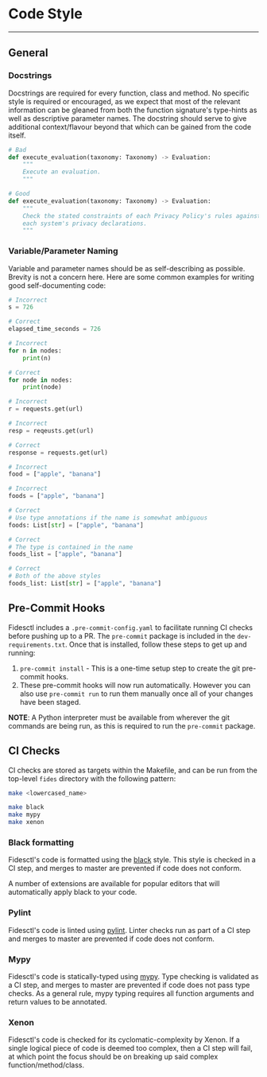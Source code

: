 # Code Style

---

## General

### Docstrings

Docstrings are required for every function, class and method. No specific style is required or encouraged, as we expect that most of the relevant information can be gleaned from both the function signature's type-hints as well as descriptive parameter names. The docstring should serve to give additional context/flavour beyond that which can be gained from the code itself.

```python title="Docstring Example"
# Bad
def execute_evaluation(taxonomy: Taxonomy) -> Evaluation:
    """
    Execute an evaluation. 
    """

# Good
def execute_evaluation(taxonomy: Taxonomy) -> Evaluation:
    """
    Check the stated constraints of each Privacy Policy's rules against
    each system's privacy declarations.
    """
```

### Variable/Parameter Naming

Variable and parameter names should be as self-describing as possible. Brevity is not a concern here. Here are some common examples for writing good self-documenting code:

```python title="Single Letter Variable Names"
# Incorrect
s = 726

# Correct
elapsed_time_seconds = 726

# Incorrect
for n in nodes:
    print(n)

# Correct
for node in nodes:
    print(node)
```

```python title="Abbreviated Variable Names"
# Incorrect
r = requests.get(url)

# Incorrect
resp = reqeusts.get(url)

# Correct
response = requests.get(url)
```

```python title="Type Ambiguous Variable Names"
# Incorrect
food = ["apple", "banana"] 

# Incorrect
foods = ["apple", "banana"] 

# Correct
# Use type annotations if the name is somewhat ambiguous
foods: List[str] = ["apple", "banana"] 

# Correct
# The type is contained in the name
foods_list = ["apple", "banana"] 

# Correct
# Both of the above styles
foods_list: List[str] = ["apple", "banana"] 
```

## Pre-Commit Hooks

Fidesctl includes a `.pre-commit-config.yaml` to facilitate running CI checks before pushing up to a PR. The `pre-commit` package is included in the `dev-requirements.txt`. Once that is installed, follow these steps to get up and running:

1. `pre-commit install` - This is a one-time setup step to create the git pre-commit hooks.
1. These pre-commit hooks will now run automatically. However you can also use `pre-commit run` to run them manually once all of your changes have been staged.

**NOTE**: A Python interpreter must be available from wherever the git commands are being run, as this is required to run the `pre-commit` package.

## CI Checks

CI checks are stored as targets within the Makefile, and can be run from the top-level `fides` directory with the following pattern:

```bash title="Pattern"
make <lowercased_name>
```

```bash title="Examples"
make black
make mypy
make xenon
```

### Black formatting

Fidesctl's code is formatted using the [black](https://github.com/ambv/black) style. This style is checked in a CI step, and merges to master are prevented if code does not conform.

A number of extensions are available for popular editors that will automatically apply black to your code.

### Pylint

Fidesctl's code is linted using [pylint](https://pylint.org/). Linter checks run as part of a CI step and merges to master are prevented if code does not conform.

### Mypy

Fidesctl's code is statically-typed using [mypy](http://mypy-lang.org/). Type checking is validated as a CI step, and merges to master are prevented if code does not pass type checks. As a general rule, mypy typing requires all function arguments and return values to be annotated.

### Xenon

Fidesctl's code is checked for its cyclomatic-complexity by Xenon. If a single logical piece of code is deemed too complex, then a CI step will fail, at which point the focus should be on breaking up said complex function/method/class.
